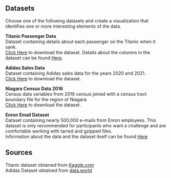 
## Datasets
Choose one of the following datasets and create a visualization that identifies one or more interesting elements of the data.   

**Titanic Passenger Data**  
Dataset containing details about each passenger on the Titanic when it sank.  
[Click Here](https://BrockDSL.github.io/Data-Viz-Contest/TitanicPassengerData-Kaggle.csv) to download the dataset.  Details about the columns in the dataset can be found [Here](https://github.com/BrockDSL/Data-Viz-Contest/blob/main/TitanicColumnDetails.png).

**Adidas Sales Data**  
Dataset containing Adidas sales data for the years 2020 and 2021.  
[Click Here](https://BrockDSL.github.io/Data-Viz-Contest/Adidas%20US%20Sales%20Datasets.csv) to download the dataset.
  
**Niagara Census Data 2016**  
Census data variables from 2016 census joined with a census tract boundary file for the region of Niagara  
[Click Here](https://github.com/BrockDSL/Data-Viz-Contest/raw/main/NiagaraCensusDataViz.zip) to download the dataset.  
  
**Enron Email Dataset**  
Dataset containing nearly 500,000 e-mails from Enron employees.  This dataset is only recommended for participants who want a challenge and are comfortable working with tarred and gzipped files.  
Information about the data and the dataset itself can be found [Here](https://www.cs.cmu.edu/~./enron/)


## Sources
Titanic dataset obtained from [Kaggle.com](Kaggle.com)  
Adidas Dataset obtained from [data.world](data.world)  
